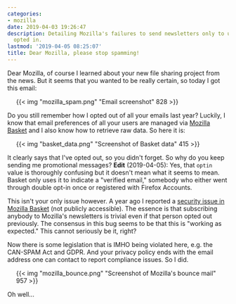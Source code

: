 ```yaml
---
categories:
- mozilla
date: 2019-04-03 19:26:47
description: Detailing Mozilla's failures to send newsletters only to users who actually
  opted in.
lastmod: '2019-04-05 08:25:07'
title: Dear Mozilla, please stop spamming!
---
```


Dear Mozilla, of course I learned about your new file sharing project from the news. But it seems that you wanted to be really certain, so today I got this email:

<p style="margin-left: 20px; margin-right: 20px;">{{< img "mozilla_spam.png" "Email screenshot" 828 >}}</p>

Do you still remember how I opted out of all your emails last year? Luckily, I know that email preferences of all your users are managed via [Mozilla Basket](https://basket.readthedocs.io/) and I also know how to retrieve raw data. So here it is:

<p style="margin-left: 20px; margin-right: 20px;">{{< img "basket_data.png" "Screenshot of Basket data" 415 >}}</p>

It clearly says that I've opted out, so you didn't forget. So why do you keep sending me promotional messages? **Edit** (2019-04-05): Yes, that `optin` value is thoroughly confusing but it doesn't mean what it seems to mean. Basket only uses it to indicate a "verified email," somebody who either went through double opt-in once or registered with Firefox Accounts.

This isn't your only issue however. A year ago I reported a [security issue in Mozilla Basket](https://bugzil.la/1446612) (not publicly accessible). The essence is that subscribing anybody to Mozilla's newsletters is trivial even if that person opted out previously. The consensus in this bug seems to be that this is "working as expected." This cannot seriously be it, right?

Now there is some legislation that is IMHO being violated here, e.g. the CAN-SPAM Act and GDPR. And your privacy policy ends with the email address one can contact to report compliance issues. So I did.

<p style="margin-left: 20px; margin-right: 20px;">{{< img "mozilla_bounce.png" "Screenshot of Mozilla's bounce mail" 957 >}}</p>

Oh well...
